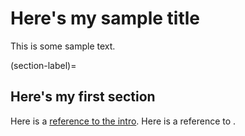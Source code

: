 # Here's my sample title

This is some sample text.

(section-label)=
## Here's my first section

Here is a [reference to the intro](intro.md). Here is a reference to 
[](section-label).

